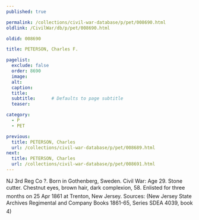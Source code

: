```yaml
---
published: true

permalink: /collections/civil-war-database/p/pet/008690.html
oldlink: /CivilWar/db/p/pet/008690.html

oldid: 008690

title: PETERSON, Charles F.

pagelist:
  exclude: false
  order: 8690
  image: 
  alt:
  caption:
  title:
  subtitle:      # Defaults to page subtitle
  teaser:

category: 
  - P 
  - PET

previous:
  title: PETERSON, Charles
  url: /collections/civil-war-database/p/pet/008689.html  
next:
  title: PETERSON, Charles
  url: /collections/civil-war-database/p/pet/008691.html   
---
```

NJ 3rd Reg Co ?. Born in Gothenberg, Sweden. Civil War: Age 29. Stone cutter. Chestnut eyes, brown hair, dark complexion, 5&#146;8&#148;. Enlisted for three months on 25 Apr 1861 at Trenton, New Jersey. Sources: (New Jersey State Archives &#147;Regimental and Company Books 1861-65&#148;, Series SDEA 4039, book 4)